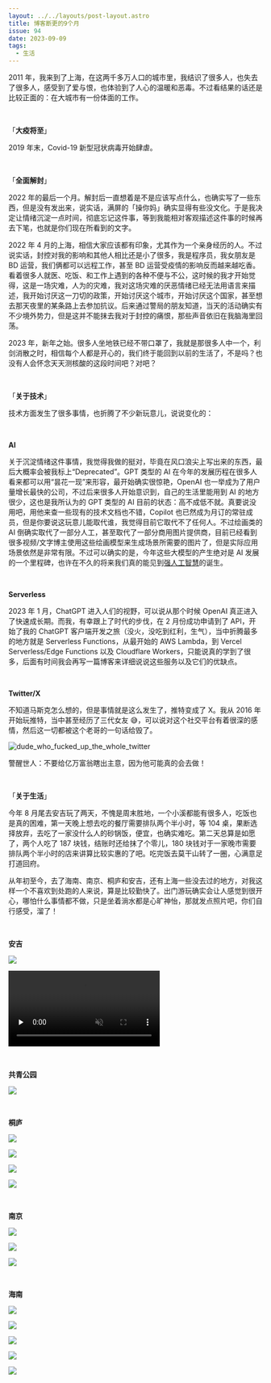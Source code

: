 ```yaml
---
layout: ../../layouts/post-layout.astro
title: 博客断更的9个月
issue: 94
date: 2023-09-09
tags:
  - 生活
---
```


2011 年，我来到了上海，在这两千多万人口的城市里，我结识了很多人，也失去了很多人，感受到了爱与恨，也体验到了人心的温暖和恶毒。不过看结果的话还是比较正面的：在大城市有一份体面的工作。

<br>

「**大疫将至**」

2019 年末，Covid-19 新型冠状病毒开始肆虐。

<br>

「**全面解封**」

2022 年的最后一个月。解封后一直想着是不是应该写点什么，也确实写了一些东西，但是没有发出来，说实话，满屏的「操你妈」确实显得有些没文化。于是我决定让情绪沉淀一点时间，彻底忘记这件事，等到我能相对客观描述这件事的时候再去下笔，也就是你们现在所看到的文字。

2022 年 4 月的上海，相信大家应该都有印象，尤其作为一个亲身经历的人。不过说实话，封控对我的影响和其他人相比还是小了很多，我是程序员，我女朋友是 BD 运营，我们俩都可以远程工作，甚至 BD 运营受疫情的影响反而越来越吃香。看着很多人就医、吃饭、和工作上遇到的各种不便与不公，这时候的我才开始觉得，这是一场灾难，人为的灾难，我对这场灾难的厌恶情绪已经无法用语言来描述，我开始讨厌这一刀切的政策，开始讨厌这个城市，开始讨厌这个国家，甚至想去那天夜里的某条路上去参加抗议。后来通过警局的朋友知道，当天的活动确实有不少境外势力，但是这并不能抹去我对于封控的痛恨，那些声音依旧在我脑海里回荡。

2023 年，新年之始。很多人坐地铁已经不带口罩了，我就是那很多人中一个，利剑消散之时，相信每个人都是开心的，我们终于能回到以前的生活了，不是吗？也没有人会怀念天天测核酸的这段时间吧？对吧？

<br>

「**关于技术**」

技术方面发生了很多事情，也折腾了不少新玩意儿，说说变化的：

<br>

**AI**

关于沉淀情绪这件事情，我觉得我做的挺对，毕竟在风口浪尖上写出来的东西，最后大概率会被我标上“Deprecated”。GPT 类型的 AI 在今年的发展历程在很多人看来都可以用“昙花一现”来形容，最开始确实很惊艳，OpenAI 也一举成为了用户量增长最快的公司，不过后来很多人开始意识到，自己的生活里能用到 AI 的地方很少，这也是我所认为的 GPT 类型的 AI 目前的状态：高不成低不就。真要说没用吧，用他来查一些现有的技术文档也不错，Copilot 也已然成为月订的常驻成员，但是你要说这玩意儿能取代谁，我觉得目前它取代不了任何人。不过绘画类的 AI 倒确实取代了一部分人工，甚至取代了一部分商用图片提供商，目前已经看到很多视频/文字博主使用这些绘画模型来生成场景所需要的图片了，但是实际应用场景依然是非常有限。不过可以确实的是，今年这些大模型的产生绝对是 AI 发展的一个里程碑，也许在不久的将来我们真的能见到[强人工智慧](https://zh.wikipedia.org/zh-hans/%E9%80%9A%E7%94%A8%E4%BA%BA%E5%B7%A5%E6%99%BA%E6%85%A7)的诞生。

<br>

**Serverless**

2023 年 1 月，ChatGPT 进入人们的视野，可以说从那个时候 OpenAI 真正进入了快速成长期。而我，有幸跟上了时代的步伐，在 2 月份成功申请到了 API，开始了我的 ChatGPT 客户端开发之旅（没火，没吃到红利，生气），当中折腾最多的地方就是 Serverless Functions，从最开始的 AWS Lambda，到 Vercel Serverless/Edge Functions 以及 Cloudflare Workers，只能说真的学到了很多，后面有时间我会再写一篇博客来详细说说这些服务以及它们的优缺点。

<br>

**Twitter/X**

不知道马斯克怎么想的，但是事情就是这么发生了，推特变成了 X。我从 2016 年开始玩推特，当中甚至经历了三代女友 😅，可以说对这个社交平台有着很深的感情，然后这一切都被这个老哥的一句话给毁了。

![dude_who_fucked_up_the_whole_twitter](https://blog-r2.jw1.dev/dude_who_fucked_up_the_whole_twitter.png)

警醒世人：不要给亿万富翁瞎出主意，因为他可能真的会去做！

<br>

「**关于生活**」

今年 8 月尾去安吉玩了两天，不愧是周末胜地，一个小溪都能有很多人，吃饭也是真的困难，第一天晚上想去吃的餐厅需要排队两个半小时，等 104 桌，果断选择放弃，去吃了一家没什么人的砂锅饭，便宜，也确实难吃。第二天总算是如愿了，两个人吃了 187 块钱，结账时还给抹了个零儿，180 块钱对于一家晚市需要排队两个半小时的店来讲算比较实惠的了吧。吃完饭去莫干山转了一圈，心满意足打道回府。

从年初至今，去了海南、南京、桐庐和安吉，还有上海一些没去过的地方，对我这样一个不喜欢到处跑的人来说，算是比较勤快了。出门游玩确实会让人感觉到很开心，哪怕什么事情都不做，只是坐着淌水都是心旷神怡，那就发点照片吧，你们自行感受，溜了！

<br>

**安吉**

![](https://blog-r2.jw1.dev/8D77C55B-0C46-492D-A2A9-E97AC93C9C46_1_102_a.jpeg)

<video src="https://blog-r2.jw1.dev/IMG_0038.MOV" controls muted style="margin: 0" preload="none" playsinline></video>

<br>

**共青公园**

![](https://blog-r2.jw1.dev/D346658E-84DA-4194-A7B7-D5D3229A4EB6_1_102_a.jpeg)

<br>

**桐庐**

![](https://blog-r2.jw1.dev/CF51A93E-D851-4577-B17C-191C5884E1B5_1_105_c.jpeg)

![](https://blog-r2.jw1.dev/C29D1D71-ABFA-4558-9961-33AAFA349378_1_105_c.jpeg)

![](https://blog-r2.jw1.dev/04D2537F-4625-44DA-8739-F7F7434A4FC9_1_105_c.jpeg)

![](https://blog-r2.jw1.dev/0C6DFF1A-063B-498A-AAE3-6C41795CD3A6_1_105_c.jpeg)

<br>

**南京**

![](https://blog-r2.jw1.dev/47511802-2A62-482C-A886-BF92DDC9E6EC_1_105_c.jpeg)

![](https://blog-r2.jw1.dev/86D7C905-D04A-4B4B-B85C-2B4C7B18F4F6_1_105_c.jpeg)

![](https://blog-r2.jw1.dev/3E7B688C-A0AA-43A6-99E3-54067FFA4BFE_1_105_c.jpeg)

<br>

**海南**

![](https://blog-r2.jw1.dev/82CBB092-7775-4A4E-8FDA-A8DDF0491CC3_1_105_c.jpeg)

![](https://blog-r2.jw1.dev/3C0A2629-05B2-4104-BBE2-6AACDE7FF986_1_105_c.jpeg)

![](https://blog-r2.jw1.dev/18080790-FEAA-4A4F-92E4-36665D1954FA_1_105_c.jpeg)

![](https://blog-r2.jw1.dev/D7153CD4-0A42-4FD0-8C80-CF77B2EFB4F2_1_105_c.jpeg)

![](https://blog-r2.jw1.dev/E82E28A0-4E1E-4E05-BBEE-AE39CE961256_1_105_c.jpeg)
